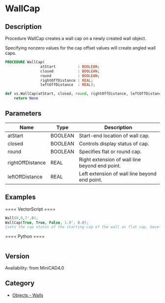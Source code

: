 # WallCap

## Description
Procedure WallCap creates a wall cap on a newly created wall object.

Specifying nonzero values for the cap offset values will create angled wall caps.

```pascal
PROCEDURE WallCap(
				atStart          : BOOLEAN;
				closed           : BOOLEAN;
				round            : BOOLEAN;
				rightOffDistance : REAL;
				leftOffDistance  : REAL);
```

```python
def vs.WallCap(atStart, closed, round, rightOffDistance, leftOffDistance):
    return None
```

## Parameters
|Name|Type|Description|
|---|---|---|
|atStart|BOOLEAN|Start-end location of wall cap.|
|closed|BOOLEAN|Controls display status of cap.|
|round|BOOLEAN|Specifies flat or round cap.|
|rightOffDistance|REAL|Right extension of wall line beyond end point.|
|leftOffDistance|REAL|Left extension of wall line beyond end point.|

## Examples
==== VectorScript ====
```pascal
Wall(0,0,7',0);
WallCap(True, True, False, 1.0', 0.0);
{sets the cap status of the starting cap of the wall as flat cap, bevelled, with the right side extending 1' beyond the wall end point}
```
==== Python ====
```python

```

## Version
Availability: from MiniCAD4.0

## Category
* [Objects - Walls](../Categories/Objects%20-%20Walls.md)
